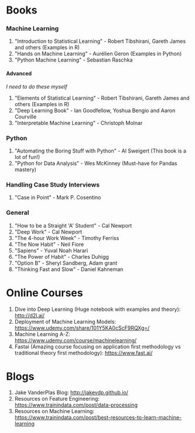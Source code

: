 # Books

### Machine Learning
1. "Introduction to Statistical Learning" - Robert Tibshirani, Gareth James and others (Examples in R)
2. "Hands on Machine Learning" - Aurélien Geron (Examples in Python)
3. "Python Machine Learning" - Sebastian Raschka

#### Advanced
_I need to do these myself_
1. "Elements of Statistical Learning" - Robert Tibshirani, Gareth James and others (Examples in R)
2. "Deep Learning Book" - Ian Goodfellow, Yoshua Bengio and Aaron Courville
3. "Interpretable Machine Learning" - Christoph Molnar

### Python
1. "Automating the Boring Stuff with Python" - Al Sweigert (This book is a lot of fun!)
2. "Python for Data Analysis" - Wes McKinney (Must-have for Pandas mastery)

### Handling Case Study Interviews
1. "Case in Point" - Mark P. Cosentino

### General
1. "How to be a Straight 'A' Student" - Cal Newport 
2. "Deep Work" - Cal Newport
3. "The 4-hour Work Week" - Timothy Ferriss
4. "The Now Habit" - Neil Fiore
5. "Sapiens" - Yuval Noah Harari
6. "The Power of Habit" - Charles Duhigg
7. "Option B" - Sheryl Sandberg, Adam grant
8. "Thinking Fast and Slow" - Daniel Kahneman

# Online Courses
1. Dive into Deep Learning (Huge notebook with examples and theory): http://d2l.ai/
2. Deployment of Machine Learning Models: https://www.udemy.com/share/101Y5KA0cScF9RQXg=/
3. Machine Learning A-Z: https://www.udemy.com/course/machinelearning/
4. Fastai (Amazing course focusing on application first methodology vs traditional theory first methodology): https://www.fast.ai/


# Blogs
1. Jake VanderPlas Blog: http://jakevdp.github.io/
2. Resources on Feature Engineering: https://www.trainindata.com/post/data-processing
3. Resources on Machine Learning: https://www.trainindata.com/post/best-resources-to-learn-machine-learning
